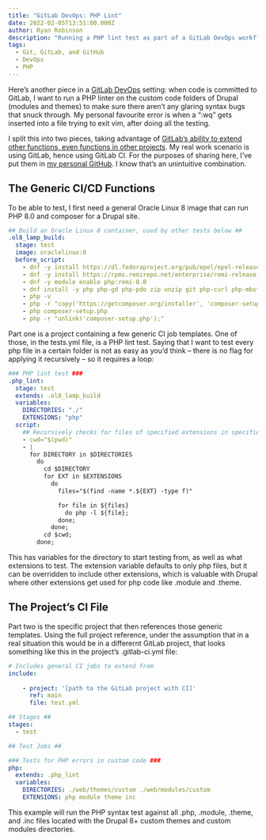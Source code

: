 ```yaml
---
title: "GitLab DevOps: PHP Lint"
date: 2022-02-05T13:51:00.000Z
author: Ryan Robinson
description: "Running a PHP lint test as part of a GitLab DevOps workflow."
tags:
  - Git, GitLab, and GitHub
  - DevOps
  - PHP
---
```


Here’s another piece in a [GitLab DevOps](/tags/gitlab-devops/) setting: when code is committed to GitLab, I want to run a PHP linter on the custom code folders of Drupal (modules and themes) to make sure there aren’t any glaring syntax bugs that snuck through. My personal favourite error is when a “:wq” gets inserted into a file trying to exit vim, after doing all the testing.

I split this into two pieces, taking advantage of [GitLab’s ability to extend other functions, even functions in other projects](https://docs.gitlab.com/ee/ci/yaml/index.html#extends). My real work scenario is using GitLab, hence using GitLab CI. For the purposes of sharing here, I’ve put them in [my personal GitHub](https://github.com/ryan-l-robinson/GitLab-CI-CD). I know that’s an unintuitive combination.

## The Generic CI/CD Functions

To be able to test, I first need a general Oracle Linux 8 image that can run PHP 8.0 and composer for a Drupal site.

```yml
## Build an Oracle Linux 8 container, used by other tests below ##
.ol8_lamp_build:
  stage: test
  image: oraclelinux:8
  before_script:
    - dnf -y install https://dl.fedoraproject.org/pub/epel/epel-release-latest-8.noarch.rpm
    - dnf -y install https://rpms.remirepo.net/enterprise/remi-release-8.rpm
    - dnf -y module enable php:remi-8.0
    - dnf install -y php php-gd php-pdo zip unzip git php-curl php-mbstring php-zip php-json php-xml php-simplexml php-mysqlnd php-pecl-apcu wget curl
    - php -v
    - php -r "copy('https://getcomposer.org/installer', 'composer-setup.php');"
    - php composer-setup.php
    - php -r "unlink('composer-setup.php');"
```

Part one is a project containing a few generic CI job templates. One of those, in the tests.yml file, is a PHP lint test. Saying that I want to test every php file in a certain folder is not as easy as you’d think – there is no flag for applying it recursively – so it requires a loop:

```yml
### PHP lint test ###
.php_lint:
  stage: test
  extends: .ol8_lamp_build
  variables:
    DIRECTORIES: "./"
    EXTENSIONS: "php"
  script:
    ## Recursively checks for files of specified extensions in specified directories and completes php lint on them
    - cwd="$(pwd)"
    - |
      for DIRECTORY in $DIRECTORIES 
        do
          cd $DIRECTORY
          for EXT in $EXTENSIONS
            do
              files="$(find -name *.${EXT} -type f)"

              for file in ${files}
                do php -l ${file};
              done;
            done;
          cd $cwd;
        done;
```

This has variables for the directory to start testing from, as well as what extensions to test. The extension variable defaults to only php files, but it can be overridden to include other extensions, which is valuable with Drupal where other extensions get used for php code like .module and .theme.

## The Project’s CI File

Part two is the specific project that then references those generic templates. Using the full project reference, under the assumption that in a real situation this would be in a differernt GitLab project, that looks something like this in the project’s .gitlab-ci.yml file:

```yml
# Includes general CI jobs to extend from
include:
 
    - project: '[path to the GitLab project with CI]'
      ref: main
      file: test.yml

## Stages ##
stages:
  - test

## Test Jobs ##

### Tests for PHP errors in custom code ###
php:
  extends: .php_lint
  variables:
    DIRECTORIES: ./web/themes/custom ./web/modules/custom
    EXTENSIONS: php module theme inc
```

This example will run the PHP syntax test against all .php, .module, .theme, and .inc files located with the Drupal 8+ custom themes and custom modules directories.
